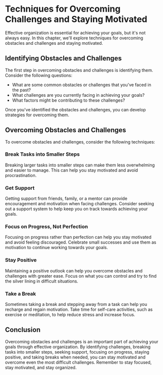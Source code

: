 Techniques for Overcoming Challenges and Staying Motivated
===========================================================================================================

Effective organization is essential for achieving your goals, but it's not always easy. In this chapter, we'll explore techniques for overcoming obstacles and challenges and staying motivated.

Identifying Obstacles and Challenges
------------------------------------

The first step in overcoming obstacles and challenges is identifying them. Consider the following questions:

* What are some common obstacles or challenges that you've faced in the past?
* What challenges are you currently facing in achieving your goals?
* What factors might be contributing to these challenges?

Once you've identified the obstacles and challenges, you can develop strategies for overcoming them.

Overcoming Obstacles and Challenges
-----------------------------------

To overcome obstacles and challenges, consider the following techniques:

### Break Tasks into Smaller Steps

Breaking larger tasks into smaller steps can make them less overwhelming and easier to manage. This can help you stay motivated and avoid procrastination.

### Get Support

Getting support from friends, family, or a mentor can provide encouragement and motivation when facing challenges. Consider seeking out a support system to help keep you on track towards achieving your goals.

### Focus on Progress, Not Perfection

Focusing on progress rather than perfection can help you stay motivated and avoid feeling discouraged. Celebrate small successes and use them as motivation to continue working towards your goals.

### Stay Positive

Maintaining a positive outlook can help you overcome obstacles and challenges with greater ease. Focus on what you can control and try to find the silver lining in difficult situations.

### Take a Break

Sometimes taking a break and stepping away from a task can help you recharge and regain motivation. Take time for self-care activities, such as exercise or meditation, to help reduce stress and increase focus.

Conclusion
----------

Overcoming obstacles and challenges is an important part of achieving your goals through effective organization. By identifying challenges, breaking tasks into smaller steps, seeking support, focusing on progress, staying positive, and taking breaks when needed, you can stay motivated and overcome even the most difficult challenges. Remember to stay focused, stay motivated, and stay organized.
